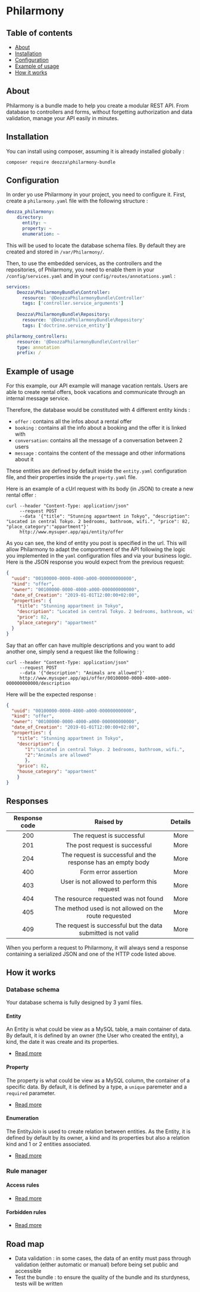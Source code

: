 Philarmony
=

## Table of contents

 * [About](#About)
 * [Installation](#Installation)
 * [Configuration](#Configuration)
 * [Example of usage](#Example-of-usage)
 * [How it works](#How-it-works)

## About

Philarmony is a bundle made to help you create a modular REST API. From database to controllers and forms, without forgetting authorization and data validation, manage your API easily in minutes.

## Installation

You can install using composer, assuming it is already installed globally :

`composer require deozza\philarmony-bundle`

## Configuration

In order yo use Philarmony in your project, you need to configure it. First, create a `philarmony.yaml` file with the following structure : 

```yaml
deozza_philarmony:
    directory:
      entity: ~
      property: ~
      enumeration: ~
```

This will be used to locate the database schema files. By default they are created and stored in `/var/Philarmony/`. 

Then, to use the embedded services, as the controllers and the repositories, of Philarmony, you need to enable them in your `/config/services.yaml` and in your `config/routes/annotations.yaml` :
```yaml
services: 
    Deozza\PhilarmonyBundle\Controller:
      resource: '@DeozzaPhilarmonyBundle\Controller'
      tags: ['controller.service_arguments']
      
    Deozza\PhilarmonyBundle\Repository:
      resource: '@DeozzaPhilarmonyBundle\Repository'
      tags: ['doctrine.service_entity']  
```

```yaml
philarmony_controllers:
    resource: '@DeozzaPhilarmonyBundle\Controller'
    type: annotation
    prefix: /
```

## Example of usage

For this example, our API example will manage vacation rentals. Users are able to create rental offers, book vacations and communicate through an internal message service.

Therefore, the database would be constituted with 4 different entity kinds : 
* `offer` : contains all the infos about a rental offer
* `booking` : contains all the info about a booking and the offer it is linked with 
* `conversation`: contains all the message of a conversation between 2 users
* `message` : contains the content of the message and other informations about it

These entities are defined by default inside the `entity.yaml` configuration file, and their properties inside the `property.yaml` file. 

Here is an example of a cUrl request with its body (in JSON) to create a new rental offer : 

```
curl --header "Content-Type: application/json"
     --request POST
     --data '{"title": "Stunning appartment in Tokyo", "description": "Located in central Tokyo. 2 bedrooms, bathroom, wifi.", "price": 82, "place_category":"appartment"}'
     http://www.mysuper.app/api/entity/offer
 ```
 
As you can see, the kind of entity you post is specified in the url. This will allow Philarmony to adapt the comportment of the API following the logic you implemented in the `yaml` configuration files and via your business logic. Here is the JSON response you would expect from the previous request:

```json
{
  "uuid": "00100000-0000-4000-a000-000000000000",
  "kind": "offer",
  "owner": "00100000-0000-4000-a000-000000000000",
  "date_of_Creation": "2019-01-01T12:00:00+02:00",
  "properties": {
    "title": "Stunning appartment in Tokyo",
    "description": "Located in central Tokyo. 2 bedrooms, bathroom, wifi.",
    "price": 82,
    "place_category": "appartment"
  }
}
```

Say that an offer can have multiple descriptions and you want to add another one, simply send a request like the following : 

```
curl --header "Content-Type: application/json"
     --request POST
     --data '{"description": "Animals are allowed"}'
     http://www.mysuper.app/api/offer/00100000-0000-4000-a000-000000000000/description
 ```
 Here will be the expected response :
 
 ```json
 {
   "uuid": "00100000-0000-4000-a000-000000000000",
   "kind": "offer",
   "owner": "00100000-0000-4000-a000-000000000000",
   "date_of_Creation": "2019-01-01T12:00:00+02:00",
   "properties": {
     "title": "Stunning appartment in Tokyo",
     "description": {
        "1":"Located in central Tokyo. 2 bedrooms, bathroom, wifi.",
        "2":"Animals are allowed"
        },
     "price": 82,
     "house_category": "appartment"
     }
 }
 ```
 
## Responses

| Response code |                           Raised by                           | Details |
|:-------------:|:-------------------------------------------------------------:|:-------:|
|      200      | The request is successful                                     |   More  |
|      201      | The post request is successful                                |   More  |
|      204      | The request is successful and the response has an empty body  |   More  |
|      400      | Form error assertion                                          |   More  |
|      403      | User is not allowed to perform this request                   |   More  |
|      404      | The resource requested was not found                          |   More  |
|      405      | The method used is not allowed on the route requested         |   More  |
|      409      | The request is successful but the data submitted is not valid |   More  |
 
When you perform a request to Philarmony, it will always send a response containing a serialized JSON and one of the HTTP code listed above.
 
## How it works

### Database schema

Your database schema is fully designed by 3 yaml files. 

#### Entity

An Entity is what could be view as a MySQL table, a main container of data. By default, it is defined by an owner (the User who created the entity), a kind, the date it was create and its properties.

 * [Read more](Resources/documentation/DatabaseSchema/ENTITY.md)

#### Property

The property is what could be view as a MySQL column, the container of a specific data. By default, it is defined by a type, a `unique` paremeter and a `required` parameter.

 * [Read more](Resources/documentation/DatabaseSchema/PROPERTY.md)

#### Enumeration

The EntityJoin is used to create relation between entities. As the Entity, it is defined by default by its owner, a kind and its properties but also a relation kind and 1 or 2 entities associated.

 * [Read more](Resources/documentation/DatabaseSchema/ENTITYJOIN.md)


### Rule manager

#### Access rules

 * [Read more](Resources/documentation/RuleManager/ACCESSRULE.md)

#### Forbidden rules

 * [Read more](Resources/documentation/RuleManager/FORBIDDENRULE.md)
 

## Road map

* Data validation : in some cases, the data of an entity must pass through validation (either automatic or manual) before being set public and accessible
* Test the bundle : to ensure the quality of the bundle and its sturdyness, tests will be written
